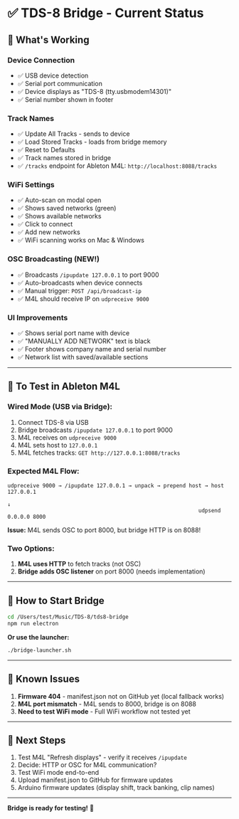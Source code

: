 # ✅ TDS-8 Bridge - Current Status

## 🎉 What's Working

### **Device Connection**
- ✅ USB device detection
- ✅ Serial port communication
- ✅ Device displays as "TDS-8 (tty.usbmodem14301)"
- ✅ Serial number shown in footer

### **Track Names**
- ✅ Update All Tracks - sends to device
- ✅ Load Stored Tracks - loads from bridge memory
- ✅ Reset to Defaults
- ✅ Track names stored in bridge
- ✅ `/tracks` endpoint for Ableton M4L: `http://localhost:8088/tracks`

### **WiFi Settings**
- ✅ Auto-scan on modal open
- ✅ Shows saved networks (green)
- ✅ Shows available networks
- ✅ Click to connect
- ✅ Add new networks
- ✅ WiFi scanning works on Mac & Windows

### **OSC Broadcasting (NEW!)**
- ✅ Broadcasts `/ipupdate 127.0.0.1` to port 9000
- ✅ Auto-broadcasts when device connects
- ✅ Manual trigger: `POST /api/broadcast-ip`
- ✅ M4L should receive IP on `udpreceive 9000`

### **UI Improvements**
- ✅ Shows serial port name with device
- ✅ "MANUALLY ADD NETWORK" text is black
- ✅ Footer shows company name and serial number
- ✅ Network list with saved/available sections

---

## 🔧 To Test in Ableton M4L

### **Wired Mode (USB via Bridge):**
1. Connect TDS-8 via USB
2. Bridge broadcasts `/ipupdate 127.0.0.1` to port 9000
3. M4L receives on `udpreceive 9000`
4. M4L sets host to `127.0.0.1`
5. M4L fetches tracks: `GET http://127.0.0.1:8088/tracks`

### **Expected M4L Flow:**
```
udpreceive 9000 → /ipupdate 127.0.0.1 → unpack → prepend host → host 127.0.0.1
                                                                      ↓
                                                            udpsend 0.0.0.0 8000
```

**Issue:** M4L sends OSC to port 8000, but bridge HTTP is on 8088!

### **Two Options:**
1. **M4L uses HTTP** to fetch tracks (not OSC)
2. **Bridge adds OSC listener** on port 8000 (needs implementation)

---

## 🚀 How to Start Bridge

```bash
cd /Users/test/Music/TDS-8/tds8-bridge
npm run electron
```

**Or use the launcher:**
```bash
./bridge-launcher.sh
```

---

## 📝 Known Issues

1. **Firmware 404** - manifest.json not on GitHub yet (local fallback works)
2. **M4L port mismatch** - M4L sends to 8000, bridge is on 8088
3. **Need to test WiFi mode** - Full WiFi workflow not tested yet

---

## 🎯 Next Steps

1. Test M4L "Refresh displays" - verify it receives `/ipupdate`
2. Decide: HTTP or OSC for M4L communication?
3. Test WiFi mode end-to-end
4. Upload manifest.json to GitHub for firmware updates
5. Arduino firmware updates (display shift, track banking, clip names)

---

**Bridge is ready for testing!** 🎵

